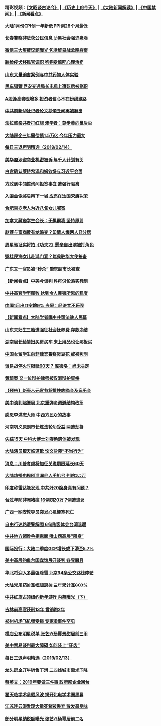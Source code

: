 #### 精彩视频：[《文昭谈古论今》](http://45.76.195.252/wenzhao) | [《历史上的今天》](http://45.76.195.252/today-in-history) | [《大陆新闻解读》](http://45.76.195.252/ntdtv-comedy) | [《中国禁闻》](http://45.76.195.252/ntdtv-news) | [《新闻看点》](http://45.76.195.252/news-insight) 

 #### [大陆1月份CPI创一年新低 PPI创28个月最低](../pages/nsc413/n11046295.md?t=02150937) 

#### [长春警察非法获公民信息 助黑社会强迫卖淫](../pages/nsc413/n11046410.md?t=02150937) 

#### [微信三大屏蔽议题曝光 包括贸易战孟晚舟案](../pages/nsc413/n11046643.md?t=02150937) 

#### [踹检疫犬移民官调职 狗狗受惊吓心理治疗](../pages/nsc413/n11046399.md?t=02150937) 

#### [山东大量迫害案例与中共药物人体实验](../pages/nsc413/n11045334.md?t=02150937) 

#### [黑车猖獗 西安交通局长电视上遭怼后被停职](../pages/nsc413/n11046158.md?t=02150937) 

#### [A股逢高套现增多 投资者信心不在纷纷跑路](../pages/nsc413/n11046180.md?t=02150937) 

#### [中共前新华社记者论文抄袭丑闻再被翻出](../pages/nsc413/n11046117.md?t=02150937) 

#### [法拉盛亲共者打红旗 澳学者：莫步黄向墨后尘](../pages/nsc413/n11044321.md?t=02150937) 


#### [大陆房企三年需偿债1.5万亿 今年压力最大](../pages/nsc413/n11045762.md?t=02150937) 

#### [每日三退声明精选（2019/02/14）](../pages/nsc413/n11046141.md?t=02150937) 

#### [美华裔涉盗商业机密被诉 与千人计划有关](../pages/nsc413/n11045838.md?t=02150937) 

#### [白宫确认莱特希泽和姆钦将与习近平会面](../pages/nsc413/n11045630.md?t=02150937) 

#### [方政到中领馆询问拒签事宜 遭强行驱离](../pages/nsc413/n11045588.md?t=02150937) 

#### [入围金像奖后再下一城 应亮在法国荣膺殊荣](../pages/nsc413/n11045701.md?t=02150937) 

#### [合肥百岁老人为近八旬女儿喊冤](../pages/nsc413/n11045460.md?t=02150937) 

#### [加拿大藏裔学生会长：无惧霸凌 坚持原则](../pages/nsc413/n11045532.md?t=02150937) 

#### [赵薇与富商黄有龙婚变？知情人爆两人已分居](../pages/nsc413/n11042957.md?t=02150937) 

#### [周星驰证实将拍《功夫2》愿亲自出演被打角色](../pages/nsc413/n11045482.md?t=02150937) 

#### [邀桂民海女儿赴鸿门宴？瑞典驻华大使被查](../pages/nsc413/n11045344.md?t=02150937) 

#### [广东又一官员被“秒杀” 肇庆副市长被查](../pages/nsc413/n11045485.md?t=02150937) 

#### [【新闻看点】中美今谈判 料将讨论落实机制](../pages/nsc413/n11045020.md?t=02150937) 

#### [中共高官学历腐败 达到令人匪夷所思的程度](../pages/nsc413/n11045364.md?t=02150937) 

#### [中国1月出口突增9% 专家：经济并不乐观](../pages/nsc413/n11045101.md?t=02150937) 

#### [【新闻看点】大陆学者曝中共司法骇人黑幕](../pages/nsc413/n11045249.md?t=02150937) 

#### [山东夫妇生三胎遭强征社会抚养费 存款冻结](../pages/nsc413/n11045317.md?t=02150937) 

#### [湖南局长给情妇买房买车 床上用品也让老板买](../pages/nsc413/n11045333.md?t=02150937) 

#### [中国女留学生向菲律宾警察泼豆花 或被判刑](../pages/nsc413/n11045199.md?t=02150937) 

#### [贸易战停火时限延60天？ 库德洛：尚未决定](../pages/nsc413/n11045299.md?t=02150937) 

#### [黄琦案 又一位辩护律师被取消辩护资格](../pages/nsc413/n11045278.md?t=02150937) 

#### [【预告】新唐人元宵节将播神韵晚会及音乐会](../pages/nsc413/n11043038.md?t=02150937) 

#### [美中谈判陷僵局 北京重弹老调避结构改革](../pages/nsc413/n11045171.md?t=02150937) 

#### [感恩李洪志大师 中西方民众的故事](../pages/nsc413/n11042473.md?t=02150937) 

#### [河南巩义原副市长炼法轮功受益 两遭劫持](../pages/nsc413/n11044815.md?t=02150937) 

#### [失踪15天 中科大博士刘春杨遗体被发现](../pages/nsc413/n11044153.md?t=02150937) 

#### [大陆演员翟天临道歉 论文抄袭“不当行为”](../pages/nsc413/n11044437.md?t=02150937) 


#### [消息：川普考虑将加征关税期限延长60天](../pages/nsc413/n11044512.md?t=02150937) 

#### [大陆热播电视剧泄漏他人手机号 判赔3.5万](../pages/nsc413/n11044216.md?t=02150937) 

#### [印度称雷达能发现 中共歼20隐身真有问题？](../pages/nsc413/n11044278.md?t=02150937) 

#### [台过年防非洲猪瘟 16例罚20万 7例遭遣返](../pages/nsc413/n11044214.md?t=02150937) 

#### [广西一网安教导员突发心肌梗塞死亡](../pages/nsc413/n11043978.md?t=02150937) 

#### [自由行迷路暖警解围 6旬陆客体会台湾温暖](../pages/nsc413/n11044076.md?t=02150937) 

#### [中共地方诸侯争相露面 唯山西高层“隐身”](../pages/nsc413/n11043755.md?t=02150937) 

#### [国际投行：大陆二季度GDP增长或下滑至5.7%](../pages/nsc413/n11043495.md?t=02150937) 

#### [美中高层钓鱼台国宾馆展开谈判 各界瞩目](../pages/nsc413/n11043715.md?t=02150937) 

#### [华北将迎入冬最强降雪 北京94条公交路线停驶](../pages/nsc413/n11043587.md?t=02150937) 

#### [大陆常用药价涨幅超房价 三年累计涨600%](../pages/nsc413/n11042769.md?t=02150937) 

#### [中共红旗占领纽约新年游行 内幕曝光（下）](../pages/nsc413/n11042637.md?t=02150937) 

#### [吉林前高官获刑13年 曾逃跑2年](../pages/nsc413/n11043610.md?t=02150937) 

#### [郑州机场飞机频受损 专家指事件罕见](../pages/nsc413/n11043459.md?t=02150937) 

#### [横店公布明星税单 张艺兴杨幂景甜居前三甲](../pages/nsc413/n11043199.md?t=02150937) 

#### [美中贸易谈判最大障碍 如何装上“牙齿”](../pages/nsc413/n11042646.md?t=02150937) 

#### [每日三退声明精选（2019/02/13）](../pages/nsc413/n11043574.md?t=02150937) 

#### [龙头房企开年销售下滑 三四线城市需求下降](../pages/nsc413/n11043093.md?t=02150937) 

#### [蔡英文：2019年要做三件事 政府盼企业回台](../pages/nsc413/n11043314.md?t=02150937) 

#### [翟天临学术造假风波 揭开北电学术圈黑幕](../pages/nsc413/n11042656.md?t=02150937) 

#### [江苏连云港发现大量死猪被丢弃 散发恶臭味](../pages/nsc413/n11043355.md?t=02150937) 

#### [部分明星纳税额曝光 张艺兴杨幂居前二名](../pages/nsc413/n11043128.md?t=02150937) 

